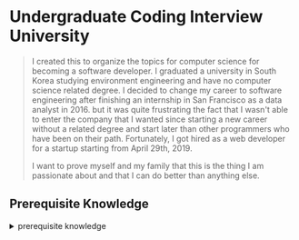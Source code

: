 # Undergraduate Coding Interview University

> I created this to organize the topics for computer science for becoming a software developer. I graduated a university in South Korea studying environment engineering and have no computer science related degree. I decided to change my career to software engineering after finishing an internship in San Francisco as a data analyst in 2016. but it was quite frustrating the fact that I wasn't able to enter the company that I wanted since starting a new career without a related degree and start later than other programmers who have been on their path. Fortunately, I got hired as a web developer for a startup starting from April 29th, 2019.
> 
> I want to prove myself and my family that this is the thing I am passionate about and that I can do better than anything else.

## Prerequisite Knowledge

<details>
<summary> prerequisite knowledge </summary>

**How computers process programs**

<details>
<summary>- [] [How CPU executes program (video)](https://www.youtube.com/watch?v=XM4lGflQFvA)</summary>
# test
</details>




</details>